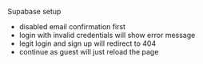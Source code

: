 Supabase setup
- disabled email confirmation first 
- login with invalid credentials will show error message
- legit login and sign up will redirect to 404
- continue as guest will just reload the page